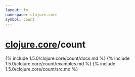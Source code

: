 ```yaml
---
layout: fn
namespace: clojure.core
symbol: count
---
```


# [clojure.core](../)/count

{% include 1.5.0/clojure.core/count/docs.md %}
{% include 1.5.0/clojure.core/count/examples.md %}
{% include 1.5.0/clojure.core/count/src.md %}

